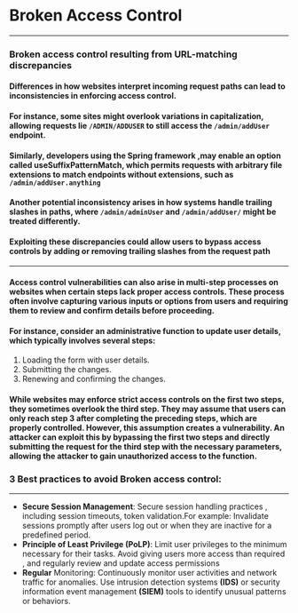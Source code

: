 # Broken Access Control
***
### Broken access control resulting from URL-matching discrepancies
#### Differences in how websites interpret incoming request paths can lead to inconsistencies in enforcing access control. 
#### For instance, some sites might overlook variations in capitalization, allowing requests lie `/ADMIN/ADDUSER` to still access the `/admin/addUser` endpoint. 
#### Similarly, developers using the **Spring** framework ,may enable an option called **useSuffixPatternMatch**, which permits requests with arbitrary file extensions to match endpoints without extensions, such as `/admin/addUser.anything`
#### Another potential inconsistency arises in how systems handle trailing slashes in paths, where `/admin/adminUser`  and `/admin/addUser/` might be treated differently.
#### Exploiting these discrepancies could allow users to bypass access controls by adding or removing trailing slashes from the request path
***
#### Access control vulnerabilities can also arise in **multi-step** processes on websites when certain steps lack proper access controls. These process often involve capturing various inputs or options from users and requiring them to review and confirm details before proceeding.
#### For instance, consider an administrative function to update user details, which typically involves several steps:
1. Loading the form with user details.
2. Submitting the changes.
3. Renewing and confirming the changes.
#### While websites may enforce strict access controls on the first two steps, they sometimes overlook the third step. They may assume that users can only reach step 3 after completing the preceding steps, which are properly controlled. However, this assumption creates a vulnerability. An attacker can exploit this by bypassing the first two steps and directly submitting the request for the third step with the necessary parameters, allowing the attacker to gain unauthorized access to the function. 
### 3 Best practices to avoid Broken access control:
***
* **Secure Session Management**: Secure session handling practices , including session timeouts, token validation.For example: Invalidate sessions promptly after users log out
or when they are inactive for a predefined period.
* **Principle of Least Privilege (PoLP)**: Limit user privileges to the minimum necessary for their tasks. Avoid giving users more access than required , and regularly review and update access permissions
* **Regular** Monitoring: Continuously monitor user activities and network traffic for anomalies. Use intrusion detection systems **(IDS)** or security information event management **(SIEM)** tools to identify unusual patterns or behaviors.
